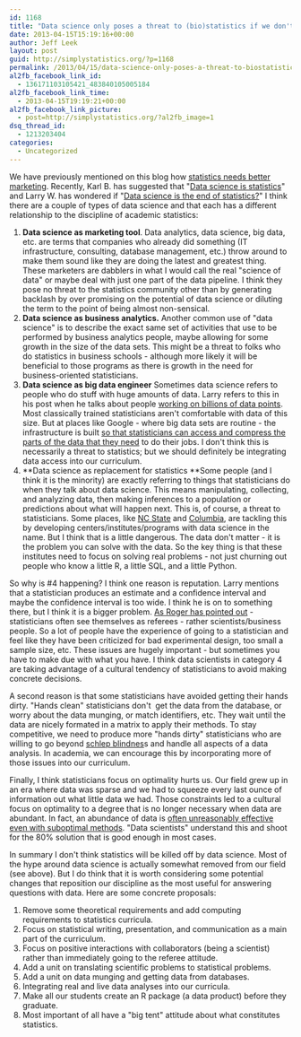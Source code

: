 ```yaml
---
id: 1168
title: "Data science only poses a threat to (bio)statistics if we don't adapt"
date: 2013-04-15T15:19:16+00:00
author: Jeff Leek
layout: post
guid: http://simplystatistics.org/?p=1168
permalink: /2013/04/15/data-science-only-poses-a-threat-to-biostatistics-if-we-dont-adapt/
al2fb_facebook_link_id:
  - 136171103105421_483840105005184
al2fb_facebook_link_time:
  - 2013-04-15T19:19:21+00:00
al2fb_facebook_link_picture:
  - post=http://simplystatistics.org/?al2fb_image=1
dsq_thread_id:
  - 1213203404
categories:
  - Uncategorized
---
```

We have previously mentioned on this blog how [statistics needs better marketing](http://simplystatistics.org/2012/08/14/statistics-statisticians-need-better-marketing/). Recently, Karl B. has suggested that "[Data science is statistics](http://kbroman.wordpress.com/2013/04/05/data-science-is-statistics/)" and Larry W. has wondered if "[Data science is the end of statistics?](http://normaldeviate.wordpress.com/2013/04/13/data-science-the-end-of-statistics/)" I think there are a couple of types of data science and that each has a different relationship to the discipline of academic statistics:

  1. **Data science as marketing tool**. Data analytics, data science, big data, etc. are terms that companies who already did something (IT infrastructure, consulting, database management, etc.) throw around to make them sound like they are doing the latest and greatest thing. These marketers are dabblers in what I would call the real "science of data" or maybe deal with just one part of the data pipeline. I think they pose no threat to the statistics community other than by generating backlash by over promising on the potential of data science or diluting the term to the point of being almost non-sensical.
  2. **Data science as business analytics.** Another common use of "data science" is to describe the exact same set of activities that use to be performed by business analytics people, maybe allowing for some growth in the size of the data sets. This might be a threat to folks who do statistics in business schools - although more likely it will be beneficial to those programs as there is growth in the need for business-oriented statisticians.
  3. **Data science as big data engineer** Sometimes data science refers to people who do stuff with huge amounts of data. Larry refers to this in his post when he talks about people [working on billions of data points](http://normaldeviate.wordpress.com/2013/04/13/data-science-the-end-of-statistics/). Most classically trained statisticians aren't comfortable with data of this size. But at places like Google - where big data sets are routine - the infrastructure is built [so that statisticians can access and compress the parts of the data that they need](http://simplystatistics.org/2013/02/15/interview-with-nick-chamandy-statistician-at-google/) to do their jobs. I don't think this is necessarily a threat to statistics; but we should definitely be integrating data access into our curriculum.
  4. **Data science as replacement for statistics **Some people (and I think it is the minority) are exactly referring to things that statisticians do when they talk about data science. This means manipulating, collecting, and analyzing data, then making inferences to a population or predictions about what will happen next. This is, of course, a threat to statisticians. Some places, like [NC State](http://analytics.ncsu.edu/) and [Columbia](http://idse.columbia.edu/), are tackling this by developing centers/institutes/programs with data science in the name. But I think that is a little dangerous. The data don't matter - it is the problem you can solve with the data. So the key thing is that these institutes need to focus on solving real problems - not just churning out people who know a little R, a little SQL, and a little Python.

So why is #4 happening? I think one reason is reputation. Larry mentions that a statistician produces an estimate and a confidence interval and maybe the confidence interval is too wide. I think he is on to something there, but I think it is a bigger problem. [As Roger has pointed out](http://simplystatistics.org/2012/06/22/statistics-and-the-science-club/) - statisticians often see themselves as referees - rather scientists/business people. So a lot of people have the experience of going to a statistician and feel like they have been criticized for bad experimental design, too small a sample size, etc. These issues are hugely important - but sometimes you have to make due with what you have. I think data scientists in category 4 are taking advantage of a cultural tendency of statisticians to avoid making concrete decisions.

A second reason is that some statisticians have avoided getting their hands dirty. "Hands clean" statisticians don't  get the data from the database, or worry about the data munging, or match identifiers, etc. They wait until the data are nicely formated in a matrix to apply their methods. To stay competitive, we need to produce more "hands dirty" statisticians who are willing to go beyond [schlep blindnes](http://simplystatistics.org/2012/05/28/schlep-blindness-in-statistics/)s and handle all aspects of a data analysis. In academia, we can encourage this by incorporating more of those issues into our curriculum.

Finally, I think statisticians focus on optimality hurts us. Our field grew up in an era where data was sparse and we had to squeeze every last ounce of information out what little data we had. Those constraints led to a cultural focus on optimality to a degree that is no longer necessary when data are abundant. In fact, an abundance of data is [often unreasonably effective even with suboptimal methods](http://www.youtube.com/watch?v=yvDCzhbjYWs). "Data scientists" understand this and shoot for the 80% solution that is good enough in most cases.

In summary I don't think statistics will be killed off by data science. Most of the hype around data science is actually somewhat removed from our field (see above). But I do think that it is worth considering some potential changes that reposition our discipline as the most useful for answering questions with data. Here are some concrete proposals:

  1. Remove some theoretical requirements and add computing requirements to statistics curricula.
  2. Focus on statistical writing, presentation, and communication as a main part of the curriculum.
  3. Focus on positive interactions with collaborators (being a scientist) rather than immediately going to the referee attitude.
  4. Add a unit on translating scientific problems to statistical problems.
  5. Add a unit on data munging and getting data from databases.
  6. Integrating real and live data analyses into our curricula.
  7. Make all our students create an R package (a data product) before they graduate.
  8. Most important of all have a "big tent" attitude about what constitutes statistics.

&nbsp;